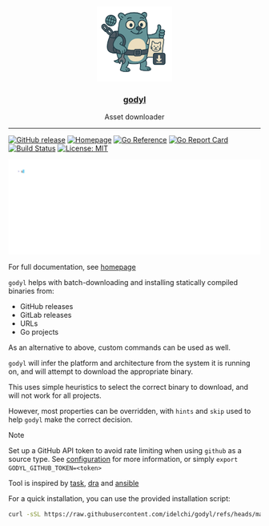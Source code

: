 <p align="center">
  <img alt="godyl logo" src="docs/assets/images/godyl.png" height="150" />
  <h3 align="center"><a href="https://idelchi.github.io/godyl">godyl</a></h3>
  <p align="center">Asset downloader</p>
</p>

---

[![GitHub release](https://img.shields.io/github/v/release/idelchi/godyl)](https://github.com/idelchi/envprof/godyl)
[![Homepage](https://img.shields.io/badge/homepage-visit-blue)](https://idelchi.github.io/godyl)
[![Go Reference](https://pkg.go.dev/badge/github.com/idelchi/godyl.svg)](https://pkg.go.dev/github.com/idelchi/godyl)
[![Go Report Card](https://goreportcard.com/badge/github.com/idelchi/godyl)](https://goreportcard.com/report/github.com/idelchi/godyl)
[![Build Status](https://github.com/idelchi/godyl/actions/workflows/github-actions.yml/badge.svg)](https://github.com/idelchi/godyl/actions/workflows/github-actions.yml/badge.svg)
[![License: MIT](https://img.shields.io/badge/License-MIT-yellow.svg)](https://opensource.org/licenses/MIT)

![Godyl in Action](https://github.com/idelchi/godyl/blob/main/docs/assets/gifs/install.gif)

For full documentation, see [homepage](https://idelchi.github.io/godyl)

`godyl` helps with batch-downloading and installing statically compiled binaries from:

- GitHub releases
- GitLab releases
- URLs
- Go projects

As an alternative to above, custom commands can be used as well.

`godyl` will infer the platform and architecture from the system it is running on, and will attempt to download the appropriate binary.

This uses simple heuristics to select the correct binary to download, and will not work for all projects.

However, most properties can be overridden, with `hints` and `skip` used to help `godyl` make the correct decision.

> [!NOTE]
> Set up a GitHub API token to avoid rate limiting when using `github` as a source type.
> See [configuration](#configuration) for more information, or simply `export GODYL_GITHUB_TOKEN=<token>`

Tool is inspired by [task](https://github.com/go-task/task), [dra](https://github.com/devmatteini/dra) and [ansible](https://github.com/ansible/ansible)

For a quick installation, you can use the provided installation script:

```sh
curl -sSL https://raw.githubusercontent.com/idelchi/godyl/refs/heads/main/install.sh | sh -s -- -d ~/.local/bin
```
